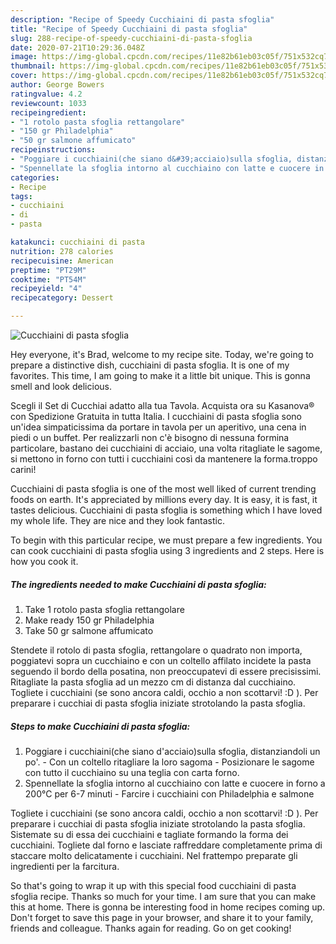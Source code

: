 ```yaml
---
description: "Recipe of Speedy Cucchiaini di pasta sfoglia"
title: "Recipe of Speedy Cucchiaini di pasta sfoglia"
slug: 288-recipe-of-speedy-cucchiaini-di-pasta-sfoglia
date: 2020-07-21T10:29:36.048Z
image: https://img-global.cpcdn.com/recipes/11e82b61eb03c05f/751x532cq70/cucchiaini-di-pasta-sfoglia-recipe-main-photo.jpg
thumbnail: https://img-global.cpcdn.com/recipes/11e82b61eb03c05f/751x532cq70/cucchiaini-di-pasta-sfoglia-recipe-main-photo.jpg
cover: https://img-global.cpcdn.com/recipes/11e82b61eb03c05f/751x532cq70/cucchiaini-di-pasta-sfoglia-recipe-main-photo.jpg
author: George Bowers
ratingvalue: 4.2
reviewcount: 1033
recipeingredient:
- "1 rotolo pasta sfoglia rettangolare"
- "150 gr Philadelphia"
- "50 gr salmone affumicato"
recipeinstructions:
- "Poggiare i cucchiaini(che siano d&#39;acciaio)sulla sfoglia, distanziandoli un po&#39;. Con un coltello ritagliare la loro sagoma Posizionare le sagome con tutto il cucchiaino su una teglia con carta forno."
- "Spennellate la sfoglia intorno al cucchiaino con latte e cuocere in forno a 200°C per 6-7 minuti  Farcire i cucchiaini con Philadelphia e salmone"
categories:
- Recipe
tags:
- cucchiaini
- di
- pasta

katakunci: cucchiaini di pasta 
nutrition: 278 calories
recipecuisine: American
preptime: "PT29M"
cooktime: "PT54M"
recipeyield: "4"
recipecategory: Dessert

---
```



![Cucchiaini di pasta sfoglia](https://img-global.cpcdn.com/recipes/11e82b61eb03c05f/751x532cq70/cucchiaini-di-pasta-sfoglia-recipe-main-photo.jpg)

Hey everyone, it's Brad, welcome to my recipe site. Today, we're going to prepare a distinctive dish, cucchiaini di pasta sfoglia. It is one of my favorites. This time, I am going to make it a little bit unique. This is gonna smell and look delicious.

Scegli il Set di Cucchiai adatto alla tua Tavola. Acquista ora su Kasanova® con Spedizione Gratuita in tutta Italia. I cucchiaini di pasta sfoglia sono un&#39;idea simpaticissima da portare in tavola per un aperitivo, una cena in piedi o un buffet. Per realizzarli non c&#39;è bisogno di nessuna formina particolare, bastano dei cucchiaini di acciaio, una volta ritagliate le sagome, si mettono in forno con tutti i cucchiaini così da mantenere la forma.troppo carini!

Cucchiaini di pasta sfoglia is one of the most well liked of current trending foods on earth. It's appreciated by millions every day. It is easy, it is fast, it tastes delicious. Cucchiaini di pasta sfoglia is something which I have loved my whole life. They are nice and they look fantastic.


To begin with this particular recipe, we must prepare a few ingredients. You can cook cucchiaini di pasta sfoglia using 3 ingredients and 2 steps. Here is how you cook it.

<!--inarticleads1-->

##### The ingredients needed to make Cucchiaini di pasta sfoglia:

1. Take 1 rotolo pasta sfoglia rettangolare
1. Make ready 150 gr Philadelphia
1. Take 50 gr salmone affumicato


Stendete il rotolo di pasta sfoglia, rettangolare o quadrato non importa, poggiatevi sopra un cucchiaino e con un coltello affilato incidete la pasta seguendo il bordo della posatina, non preoccupatevi di essere precisissimi. Ritagliate la pasta sfoglia ad un mezzo cm di distanza dal cucchiaino. Togliete i cucchiaini (se sono ancora caldi, occhio a non scottarvi! :D ). Per preparare i cucchiai di pasta sfoglia iniziate strotolando la pasta sfoglia. 

<!--inarticleads2-->

##### Steps to make Cucchiaini di pasta sfoglia:

1. Poggiare i cucchiaini(che siano d&#39;acciaio)sulla sfoglia, distanziandoli un po&#39;. - Con un coltello ritagliare la loro sagoma - Posizionare le sagome con tutto il cucchiaino su una teglia con carta forno.
1. Spennellate la sfoglia intorno al cucchiaino con latte e cuocere in forno a 200°C per 6-7 minuti  - Farcire i cucchiaini con Philadelphia e salmone


Togliete i cucchiaini (se sono ancora caldi, occhio a non scottarvi! :D ). Per preparare i cucchiai di pasta sfoglia iniziate strotolando la pasta sfoglia. Sistemate su di essa dei cucchiaini e tagliate formando la forma dei cucchiaini. Togliete dal forno e lasciate raffreddare completamente prima di staccare molto delicatamente i cucchiaini. Nel frattempo preparate gli ingredienti per la farcitura. 

So that's going to wrap it up with this special food cucchiaini di pasta sfoglia recipe. Thanks so much for your time. I am sure that you can make this at home. There is gonna be interesting food in home recipes coming up. Don't forget to save this page in your browser, and share it to your family, friends and colleague. Thanks again for reading. Go on get cooking!
